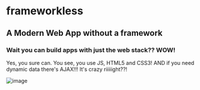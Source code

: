 # frameworkless
## A Modern Web App __without__ a framework 

### Wait you can build apps with just the web stack?? **WOW**!
Yes, you sure can.  You see, you use JS, HTML5 and CSS3!
AND if you need dynamic data there's AJAX!!!
It's crazy riiiiight??!

![image](https://github.com/crosscripter/frameworkless/assets/315043/c6e1acc0-57fd-4f6d-b422-abd440870588)

